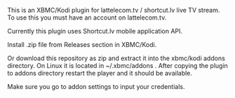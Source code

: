 This is an XBMC/Kodi plugin for lattelecom.tv / shortcut.lv live TV stream.
To use this you must have an account on lattelecom.tv.

Currently this plugin uses Shortcut.lv mobile application API.

Install .zip file from Releases section in XBMC/Kodi.

Or download this repository as zip and extract it into the xbmc/kodi addons 
directory.
On Linux it is located in ~/.xbmc/addons . After copying the plugin to addons 
directory restart the player and it should be available.

Make sure you go to addon settings to input your credentials.
